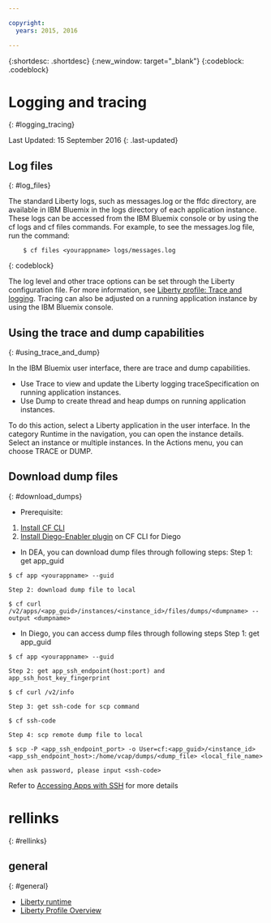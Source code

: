 ```yaml
---

copyright:
  years: 2015, 2016

---
```


{:shortdesc: .shortdesc}
{:new_window: target="_blank"}
{:codeblock: .codeblock}

# Logging and tracing
{: #logging_tracing}

Last Updated: 15 September 2016
{: .last-updated}

## Log files
{: #log_files}

The standard Liberty logs, such as messages.log or the ffdc directory, are available in IBM Bluemix in the logs directory of each application instance. These logs can be accessed from the IBM Bluemix console or by using the cf logs and cf files commands.
For example, to see the messages.log file, run the command:
```
    $ cf files <yourappname> logs/messages.log
```
{: codeblock}

The log level and other trace options can be set through the Liberty configuration file. For more information, see [Liberty profile: Trace and logging](http://www.ibm.com/support/knowledgecenter/SSAW57_8.5.5/com.ibm.websphere.wlp.nd.multiplatform.doc/ae/rwlp_logging.html?cp=SSAW57_8.5.5%2F3-17-0-0). Tracing can also be adjusted on a running application instance by using the IBM Bluemix console.

## Using the trace and dump capabilities
{: #using_trace_and_dump}

In the IBM Bluemix user interface, there are trace and dump capabilities.
* Use Trace to view and update the Liberty logging traceSpecification on running application instances.
* Use Dump to create thread and heap dumps on running application instances.

To do this action, select a Liberty application in the user interface. In the category Runtime in the navigation, you can open the instance details. Select an instance or multiple instances. In the Actions menu, you can choose TRACE or DUMP.

## Download dump files
{: #download_dumps}

* Prerequisite:
 1. [Install CF CLI](https://docs.cloudfoundry.org/cf-cli/install-go-cli.html)
 2. [Install Diego-Enabler plugin](https://github.com/cloudfoundry-incubator/Diego-Enabler) on CF CLI for Diego

* In DEA, you can download dump files through following steps:
    Step 1: get app_guid
```
$ cf app <yourappname> --guid
```
    Step 2: download dump file to local
```
$ cf curl /v2/apps/<app_guid>/instances/<instance_id>/files/dumps/<dumpname> --output <dumpname>

```
* In Diego, you can access dump files through following steps
    Step 1: get app_guid
```
$ cf app <yourappname> --guid
```
    Step 2: get app_ssh_endpoint(host:port) and app_ssh_host_key_fingerprint
```
$ cf curl /v2/info
```
    Step 3: get ssh-code for scp command
```
$ cf ssh-code
```
    Step 4: scp remote dump file to local
```
$ scp -P <app_ssh_endpoint_port> -o User=cf:<app_guid>/<instance_id> <app_ssh_endpoint_host>:/home/vcap/dumps/<dump_file> <local_file_name>
```
    when ask password, please input <ssh-code>

Refer to [Accessing Apps with SSH](https://docs.cloudfoundry.org/devguide/deploy-apps/ssh-apps.html) for more details


# rellinks
{: #rellinks}
## general
{: #general}
* [Liberty runtime](index.html)
* [Liberty Profile Overview](http://www-01.ibm.com/support/knowledgecenter/SSAW57_8.5.5/com.ibm.websphere.wlp.nd.doc/ae/cwlp_about.html)

